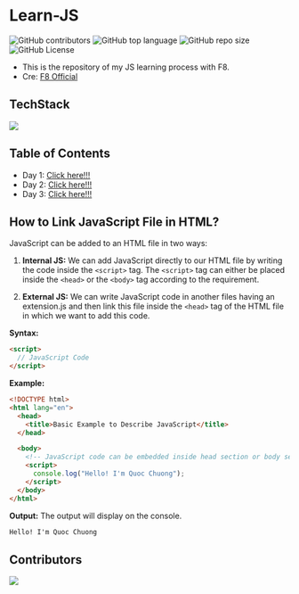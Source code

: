 # Learn-JS

![GitHub contributors](https://img.shields.io/github/contributors/bakaqc/Learn-JS)
![GitHub top language](https://img.shields.io/github/languages/top/bakaqc/Learn-JS)
![GitHub repo size](https://img.shields.io/github/repo-size/bakaqc/Learn-JS)
![GitHub License](https://img.shields.io/github/license/bakaqc/Learn-JS)

- This is the repository of my JS learning process with F8.
- Cre: [F8 Official](https://www.youtube.com/playlist?list=PL_-VfJajZj0VgpFpEVFzS5Z-lkXtBe-x5)

## TechStack

<img src="https://skillicons.dev/icons?i=js,html" />

## Table of Contents

- Day 1: [Click here!!!](Day1/README.md)
- Day 2: [Click here!!!](Day2/README.md)
- Day 3: [Click here!!!](Day3/README.md)

## How to Link JavaScript File in HTML?

JavaScript can be added to an HTML file in two ways:

1. **Internal JS:** We can add JavaScript directly to our HTML file by writing the code inside the `<script>` tag. The `<script>` tag can either be placed inside the `<head>` or the `<body>` tag according to the requirement.

2. **External JS:** We can write JavaScript code in another files having an extension.js and then link this file inside the `<head>` tag of the HTML file in which we want to add this code.

**Syntax:**

```html
<script>
  // JavaScript Code
</script>
```

**Example:**

```html
<!DOCTYPE html>
<html lang="en">
  <head>
    <title>Basic Example to Describe JavaScript</title>
  </head>

  <body>
    <!-- JavaScript code can be embedded inside head section or body section -->
    <script>
      console.log("Hello! I'm Quoc Chuong");
    </script>
  </body>
</html>
```

**Output:** The output will display on the console.

```html
Hello! I'm Quoc Chuong
```

## Contributors

<a href="https://github.com/bakaqc/Learn-JS/graphs/contributors">
  <img src="https://contrib.rocks/image?repo=bakaqc/Learn-JS" />
</a>
